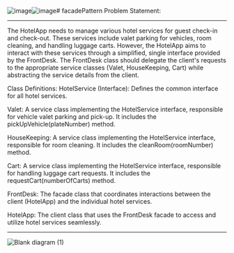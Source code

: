 ![image](https://github.com/Lester0329/facadePattern/assets/72334101/06c359c0-f00e-4031-a54d-1ce96dbecb14)![image](https://github.com/Lester0329/facadePattern/assets/72334101/c762f2f8-c492-4d3e-8b73-a4a642fa2dde)# facadePattern
Problem Statement:
________________________________________________________________________________________________________________________________________________________________________________________________________________________________
The HotelApp needs to manage various hotel services for guest check-in and check-out. These services include valet parking for vehicles, room cleaning, and handling luggage carts. However, the HotelApp aims to interact with these services through a simplified, single interface provided by the FrontDesk. The FrontDesk class should delegate the client's requests to the appropriate service classes (Valet, HouseKeeping, Cart) while abstracting the service details from the client.

Class Definitions:
HotelService (Interface): Defines the common interface for all hotel services.

Valet: A service class implementing the HotelService interface, responsible for vehicle valet parking and pick-up. It includes the pickUpVehicle(plateNumber) method.

HouseKeeping: A service class implementing the HotelService interface, responsible for room cleaning. It includes the cleanRoom(roomNumber) method.

Cart: A service class implementing the HotelService interface, responsible for handling luggage cart requests. It includes the requestCart(numberOfCarts) method.

FrontDesk: The facade class that coordinates interactions between the client (HotelApp) and the individual hotel services.

HotelApp: The client class that uses the FrontDesk facade to access and utilize hotel services seamlessly.
________________________________________________________________________________________________________________________________________________________________________________________________________________________________

![Blank diagram (1)](https://github.com/Lester0329/facadePattern/assets/72334101/b5a50026-002f-427b-85dc-96eee334b0c4)
